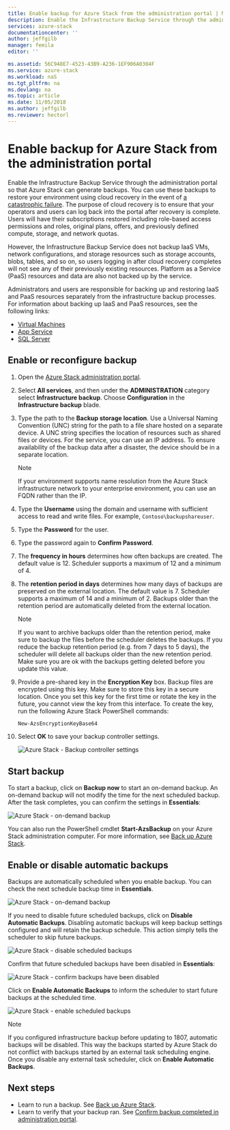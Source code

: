 ```yaml
---
title: Enable backup for Azure Stack from the administration portal | Microsoft Docs
description: Enable the Infrastructure Backup Service through the administration portal so that Azure Stack can be restored if there is a failure.
services: azure-stack
documentationcenter: ''
author: jeffgilb
manager: femila
editor: ''

ms.assetid: 56C948E7-4523-43B9-A236-1EF906A0304F
ms.service: azure-stack
ms.workload: naS
ms.tgt_pltfrm: na
ms.devlang: na
ms.topic: article
ms.date: 11/05/2018
ms.author: jeffgilb
ms.reviewer: hectorl
---
```

# Enable backup for Azure Stack from the administration portal
Enable the Infrastructure Backup Service through the administration portal so that Azure Stack can generate backups. You can use these backups to restore your environment using cloud recovery in the event of [a catastrophic failure](./azure-stack-backup-recover-data.md). The purpose of cloud recovery is to ensure that your operators and users can log back into the portal after recovery is complete. Users will have their subscriptions restored including role-based access permissions and roles, original plans, offers, and previously defined compute, storage, and network quotas.

However, the Infrastructure Backup Service does not backup IaaS VMs, network configurations, and storage resources such as storage accounts, blobs, tables, and so on, so users logging in after cloud recovery completes will not see any of their previously existing resources. Platform as a Service (PaaS) resources and data are also not backed up by the service. 

Administrators and users are responsible for backing up and restoring IaaS and PaaS resources separately from the infrastructure backup processes. For information about backing up IaaS and PaaS resources, see the following links:

- [Virtual Machines](https://docs.microsoft.com/azure/azure-stack/user/azure-stack-manage-vm-protect)
- [App Service](https://docs.microsoft.com/azure/app-service/web-sites-backup)
- [SQL Server](https://docs.microsoft.com/azure/virtual-machines/windows/sql/virtual-machines-windows-sql-server-iaas-overview)


## Enable or reconfigure backup

1. Open the [Azure Stack administration portal](azure-stack-manage-portals.md).
2. Select **All services**, and then under the **ADMINISTRATION** category select **Infrastructure backup**. Choose **Configuration** in the **Infrastructure backup** blade.
3. Type the path to the **Backup storage location**. Use a Universal Naming Convention (UNC) string for the path to a file share hosted on a separate device. A UNC string specifies the location of resources such as shared files or devices. For the service, you can use an IP address. To ensure availability of the backup data after a disaster, the  device should be in a separate location.

    > [!Note]  
    > If your environment supports name resolution from the Azure Stack infrastructure network to your enterprise environment, you can use an FQDN rather than the IP.
    
4. Type the **Username** using the domain and username with sufficient access to read and write files. For example, `Contoso\backupshareuser`.
5. Type the **Password** for the user.
6. Type the password again to **Confirm Password**.
7. The **frequency in hours** determines how often backups are created. The default value is 12. Scheduler supports a maximum of 12 and a minimum of 4. 
8. The **retention period in days** determines how many days of backups are preserved on the external location. The default value is 7. Scheduler supports a maximum of 14 and a minimum of 2. Backups older than the retention period are automatically deleted from the external location.

    > [!Note]  
    > If you want to archive backups older than the retention period, make sure to backup the files before the scheduler deletes the backups. If you reduce the backup retention period (e.g. from 7 days to 5 days), the scheduler will delete all backups older than the new retention period. Make sure you are ok with the backups getting deleted before you update this value. 

9. Provide a pre-shared key in the **Encryption Key** box. Backup files are encrypted using this key. Make sure to store this key in a secure location. Once you set this key for the first time or rotate the key in the future, you cannot view the key from this interface. To create the key, run the following Azure Stack PowerShell commands:
    ```powershell
    New-AzsEncryptionKeyBase64
    ```
10. Select **OK** to save your backup controller settings.

    ![Azure Stack - Backup controller settings](media/azure-stack-backup/backup-controller-settings.png)

## Start backup
To start a backup, click on **Backup now** to start an on-demand backup. An on-demand backup will not modify the time for the next scheduled backup. After the task completes, you can confirm the settings in **Essentials**:

![Azure Stack - on-demand backup](media/azure-stack-backup/scheduled-backup.png)

You can also run the PowerShell cmdlet **Start-AzsBackup** on your Azure Stack administration computer. For more information, see [Back up Azure Stack](azure-stack-backup-back-up-azure-stack.md).

## Enable or disable automatic backups
Backups are automatically scheduled when you enable backup. You can check the next schedule backup time in **Essentials**. 

![Azure Stack - on-demand backup](media/azure-stack-backup/on-demand-backup.png)

If you need to disable future scheduled backups, click on **Disable Automatic Backups**. Disabling automatic backups will keep backup settings configured and will retain the backup schedule. This action simply tells the scheduler to skip future backups. 

![Azure Stack - disable scheduled backups](media/azure-stack-backup/disable-auto-backup.png)

Confirm that future scheduled backups have been disabled in **Essentials**:

![Azure Stack - confirm backups have been disabled](media/azure-stack-backup/confirm-disable.png)

Click on **Enable Automatic Backups** to inform the scheduler to start future backups at the scheduled time. 

![Azure Stack - enable scheduled backups](media/azure-stack-backup/enable-auto-backup.png)


> [!Note]  
> If you configured infrastructure backup before updating to 1807, automatic backups will be disabled. This way the backups started by Azure Stack do not conflict with backups started by an external task scheduling engine. Once you disable any external task scheduler, click on **Enable Automatic Backups**.


## Next steps

- Learn to run a backup. See [Back up Azure Stack](azure-stack-backup-back-up-azure-stack.md ).
- Learn to verify that your backup ran. See [Confirm backup completed in administration portal](azure-stack-backup-back-up-azure-stack.md).
